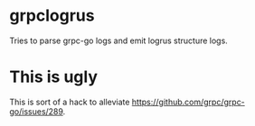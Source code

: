 # grpclogrus
Tries to parse grpc-go logs and emit logrus structure logs.

# This is ugly

This is sort of a hack to alleviate https://github.com/grpc/grpc-go/issues/289.
